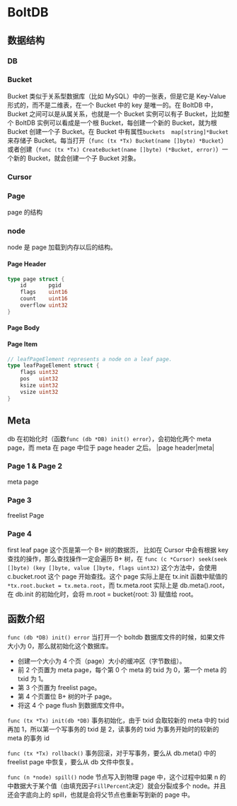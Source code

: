 # BoltDB

## 数据结构

### DB

### Bucket

Bucket 类似于关系型数据库（比如 MySQL）中的一张表，但是它是 Key-Value 形式的，而不是二维表，在一个 Bucket 中的 key 是唯一的。在 BoltDB 中，Bucket 之间可以是从属关系，也就是一个 Bucket 实例可以有子 Bucket，比如整个 BoltDB 实例可以看成是一个根 Bucket，每创建一个新的 Bucket，就为根 Bucket 创建一个子 Bucket。在 Bucket 中有属性`buckets  map[string]*Bucket` 来存储子 Bucket。每当打开（`func (tx *Tx) Bucket(name []byte) *Bucket`）或者创建（`func (tx *Tx) CreateBucket(name []byte) (*Bucket, error)`）一个新的 Bucket，就会创建一个子 Bucket 对象。

### Cursor

### Page
page 的结构

### node
node 是 page 加载到内存以后的结构。

#### Page Header

```go
type page struct {
  	id       pgid
	flags    uint16
	count    uint16
	overflow uint32
}
```


#### Page Body

#### Page Item

```go
// leafPageElement represents a node on a leaf page.
type leafPageElement struct {
	flags uint32
	pos   uint32
	ksize uint32
	vsize uint32
}
```

## Meta

db 在初始化时（函数`func (db *DB) init() error`），会初始化两个 meta page，而 meta 在 page 中位于 page header 之后。
|page header|meta|

### Page 1 & Page 2
meta page

### Page 3
freelist Page

### Page 4
first leaf page
这个页是第一个 B+ 树的数据页，
比如在 Cursor 中会有根据 key 查找的操作，那么查找操作一定会遍历 B+ 树，在 `func (c *Cursor) seek(seek []byte) (key []byte, value []byte, flags uint32)` 这个方法中，会使用 c.bucket.root 这个 page 开始查找。这个 page 实际上是在 tx.init 函数中赋值的 `*tx.root.bucket = tx.meta.root`，而 tx.meta.root 实际上是 db.meta().root，在 db.init 的初始化时，会将 m.root = bucket{root: 3} 赋值给 root。


## 函数介绍
`func (db *DB) init() error`
当打开一个 boltdb 数据库文件的时候，如果文件大小为 0，那么就初始化这个数据库。
* 创建一个大小为 4 个页（page）大小的缓冲区（字节数组）。
* 前 2 个页置为 meta page，每个第 0 个 meta 的 txid 为 0，第一个 meta 的 txid 为 1。
* 第 3 个页置为 freelist page。
* 第 4 个页置位 B+ 树的叶子 page。
* 将这 4 个 page flush 到数据库文件中。

`func (tx *Tx) init(db *DB)`
事务初始化，由于 txid 会取较新的 meta 中的 txid 再加 1，所以第一个写事务的 txid 是 2，读事务的 txid 为事务开始时的较新的 meta 的事务 id

`func (tx *Tx) rollback()`
事务回滚，对于写事务，要么从 db.meta() 中的 freelist page 中恢复，要么从 db 文件中恢复。

`func (n *node) spill()` 
node 节点写入到物理 page 中，这个过程中如果 n 的中数据大于某个值（由填充因子`FillPercent`决定）就会分裂成多个 node。并且还会字底向上的 spill，也就是会将父节点也重新写到新的 page 中。

